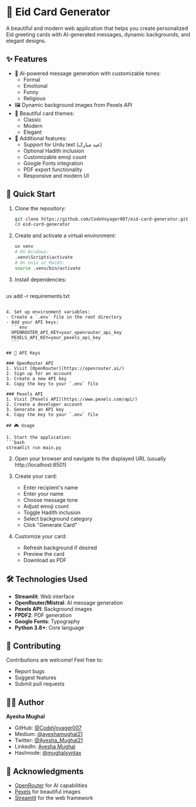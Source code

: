 # 🌙 Eid Card Generator

A beautiful and modern web application that helps you create personalized Eid greeting cards with AI-generated messages, dynamic backgrounds, and elegant designs.

## ✨ Features

- 🤖 AI-powered message generation with customizable tones:
  - Formal
  - Emotional
  - Funny
  - Religious
- 🖼️ Dynamic background images from Pexels API
- 🎨 Beautiful card themes:
  - Classic
  - Modern
  - Elegant
- 🌟 Additional features:
  - Support for Urdu text (عید مبارک)
  - Optional Hadith inclusion
  - Customizable emoji count
  - Google Fonts integration
  - PDF export functionality
  - Responsive and modern UI

## 🚀 Quick Start

1. Clone the repository:
   ```bash
   git clone https://github.com/CodeVoyager007/eid-card-generator.git
   cd eid-card-generator
   ```

2. Create and activate a virtual environment:
   ```bash
   uv venv
   # On Windows:
   .venv\Scripts\activate
   # On Unix or MacOS:
   source .venv/bin/activate
   ```

3. Install dependencies:
   ```bash
  uv add -r requirements.txt
   ```

4. Set up environment variables:
   - Create a `.env` file in the root directory
   - Add your API keys:
     ```env
     OPENROUTER_API_KEY=your_openrouter_api_key
     PEXELS_API_KEY=your_pexels_api_key
     ```

## 🔑 API Keys

### OpenRouter API
1. Visit [OpenRouter](https://openrouter.ai/)
2. Sign up for an account
3. Create a new API key
4. Copy the key to your `.env` file

### Pexels API
1. Visit [Pexels API](https://www.pexels.com/api/)
2. Create a developer account
3. Generate an API key
4. Copy the key to your `.env` file

## 🎮 Usage

1. Start the application:
   ```bash
   streamlit run main.py
   ```

2. Open your browser and navigate to the displayed URL (usually http://localhost:8501)

3. Create your card:
   - Enter recipient's name
   - Enter your name
   - Choose message tone
   - Adjust emoji count
   - Toggle Hadith inclusion
   - Select background category
   - Click "Generate Card"

4. Customize your card:
   - Refresh background if desired
   - Preview the card
   - Download as PDF



## 🛠️ Technologies Used

- **Streamlit**: Web interface
- **OpenRouter/Mistral**: AI message generation
- **Pexels API**: Background images
- **FPDF2**: PDF generation
- **Google Fonts**: Typography
- **Python 3.8+**: Core language

## 🤝 Contributing

Contributions are welcome! Feel free to:
- Report bugs
- Suggest features
- Submit pull requests


## 👩‍💻 Author

**Ayesha Mughal**
- GitHub: [@CodeVoyager007](https://github.com/CodeVoyager007)
- Medium: [@ayeshamughal21](https://medium.com/@ayeshamughal21)
- Twitter: [@Ayesha_Mughal21](https://x.com/Ayesha_Mughal21)
- LinkedIn: [Ayesha Mughal](https://www.linkedin.com/in/ayesha-mughal-260264342)
- Hashnode: [@mughalsyntax](https://hashnode.com/@mughalsyntax)


## 🙏 Acknowledgments

- [OpenRouter](https://openrouter.ai/) for AI capabilities
- [Pexels](https://www.pexels.com/) for beautiful images
- [Streamlit](https://streamlit.io/) for the web framework


